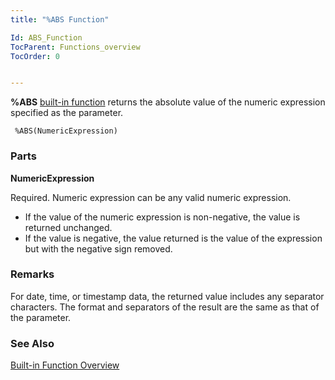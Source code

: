 ```yaml
---
title: "%ABS Function"

Id: ABS_Function
TocParent: Functions_overview
TocOrder: 0


---
```


**%ABS** [built-in function](Functions_overview.html) returns the absolute value of the numeric expression specified as the parameter. 

```
 %ABS(NumericExpression)
```

### Parts

**NumericExpression** 

Required. Numeric expression can be any valid numeric expression.

- If the value of the numeric expression is non-negative, the value is returned unchanged.
- If the value is negative, the value returned is the value of the expression but with the negative sign removed.


### Remarks
For date, time, or timestamp data, the returned value includes any separator characters. The format and separators of the result are the same as that of the parameter.

### See Also
[Built-in Function Overview](Functions_overview.html) 

